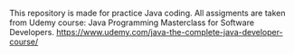 This repository is made for practice Java coding.
All assigments are taken from Udemy course: Java Programming Masterclass for Software Developers.
https://www.udemy.com/java-the-complete-java-developer-course/
